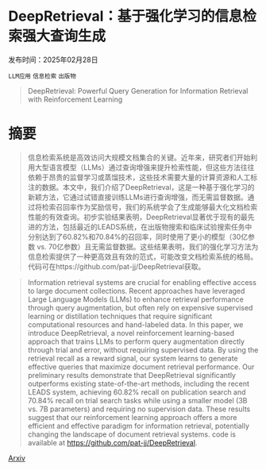 # DeepRetrieval：基于强化学习的信息检索强大查询生成

发布时间：2025年02月28日

`LLM应用` `信息检索` `出版物`

> DeepRetrieval: Powerful Query Generation for Information Retrieval with Reinforcement Learning

# 摘要

> 信息检索系统是高效访问大规模文档集合的关键。近年来，研究者们开始利用大型语言模型（LLMs）通过查询增强来提升检索性能，但这些方法往往依赖于昂贵的监督学习或蒸馏技术，这些技术需要大量的计算资源和人工标注的数据。本文中，我们介绍了DeepRetrieval，这是一种基于强化学习的新颖方法，它通过试错直接训练LLMs进行查询增强，而无需监督数据。通过将检索召回率作为奖励信号，我们的系统学会了生成能够最大化文档检索性能的有效查询。初步实验结果表明，DeepRetrieval显著优于现有的最先进的方法，包括最近的LEADS系统，在出版物搜索和临床试验搜索任务中分别达到了60.82%和70.84%的召回率，同时使用了更小的模型（30亿参数 vs. 70亿参数）且无需监督数据。这些结果表明，我们的强化学习方法为信息检索提供了一种更高效且有效的范式，可能改变文档检索系统的格局。代码可在https://github.com/pat-jj/DeepRetrieval获取。

> Information retrieval systems are crucial for enabling effective access to large document collections. Recent approaches have leveraged Large Language Models (LLMs) to enhance retrieval performance through query augmentation, but often rely on expensive supervised learning or distillation techniques that require significant computational resources and hand-labeled data. In this paper, we introduce DeepRetrieval, a novel reinforcement learning-based approach that trains LLMs to perform query augmentation directly through trial and error, without requiring supervised data. By using the retrieval recall as a reward signal, our system learns to generate effective queries that maximize document retrieval performance. Our preliminary results demonstrate that DeepRetrieval significantly outperforms existing state-of-the-art methods, including the recent LEADS system, achieving 60.82\% recall on publication search and 70.84\% recall on trial search tasks while using a smaller model (3B vs. 7B parameters) and requiring no supervision data. These results suggest that our reinforcement learning approach offers a more efficient and effective paradigm for information retrieval, potentially changing the landscape of document retrieval systems. code is available at https://github.com/pat-jj/DeepRetrieval.

[Arxiv](https://arxiv.org/abs/2503.00223)